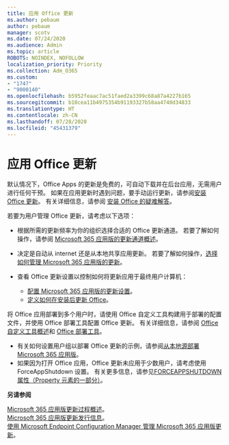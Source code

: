 ```yaml
---
title: 应用 Office 更新
ms.author: pebaum
author: pebaum
manager: scotv
ms.date: 07/24/2020
ms.audience: Admin
ms.topic: article
ROBOTS: NOINDEX, NOFOLLOW
localization_priority: Priority
ms.collection: Adm_O365
ms.custom:
- "1747"
- "9000140"
ms.openlocfilehash: b5952feaac7ac51faed2a3399c68a87a4227b165
ms.sourcegitcommit: b10cea11b4975354b91193327b58aa4740d34833
ms.translationtype: HT
ms.contentlocale: zh-CN
ms.lasthandoff: 07/28/2020
ms.locfileid: "45431379"
---
```

# <a name="apply-updates-for-office-apps"></a>应用 Office 更新

默认情况下，Office Apps 的更新是免费的，可自动下载并在后台应用，无需用户进行任何干预。 如果在应用更新时遇到问题，要手动运行更新，请参阅[安装 Office 更新](https://support.office.com/article/install-office-updates-2ab296f3-7f03-43a2-8e50-46de917611c5)。 有关详细信息，请参阅 [安装 Office 的疑难解答](https://support.microsoft.com/office/troubleshoot-installing-office-35ff2def-e0b2-4dac-9784-4cf212c1f6c2?ui=en-us&rs=en-us&ad=us#O365Plans=signinorgid)。

若要为用户管理 Office 更新，请考虑以下选项：

- 根据所需的更新频率为你的组织选择合适的 Office 更新通道。 若要了解如何操作，请参阅 [Microsoft 365 应用版的更新通道概述](https://docs.microsoft.com/deployoffice/overview-of-update-channels-for-office-365-proplus)。

- 决定是自动从 internet 还是从本地共享应用更新。 若要了解如何操作，[选择如何管理 Microsoft 365 应用版的更新](https://docs.microsoft.com/deployoffice/choose-how-to-manage-updates-to-office-365-proplus)。

- 查看 Office 更新设置以控制如何将更新应用于最终用户计算机：

    - [配置 Microsoft 365 应用版的更新设置](https://docs.microsoft.com/deployoffice/configure-update-settings-for-office-365-proplus)。
    - [定义如何在安装后更新 Office](https://docs.microsoft.com/deployoffice/configuration-options-for-the-office-2016-deployment-tool#updates-element)。

将 Office 应用部署到多个用户时，请使用 Office 自定义工具构建用于部署的配置文件，并使用 Office 部署工具配置 Office 更新。 有关详细信息，请参阅 [Office 自定义工具概述](https://docs.microsoft.com/DeployOffice/overview-of-the-office-customization-tool-for-click-to-run)和 [Office 部署工具](https://go.microsoft.com/fwlink/p/?LinkID=626065)。

- 有关如何设置用户组以部署 Office 更新的示例，请参阅[从本地源部署 Microsoft 365 应用版](https://docs.microsoft.com/deployoffice/deploy-office-365-proplus-from-a-local-source)。
-   如果因为打开 Office 应用，Office 更新未应用于少数用户，请考虑使用 ForceAppShutdown 设置。 有关更多信息，请参见[FORCEAPPSHUTDOWN 属性（Property 元素的一部分）](https://docs.microsoft.com/deployoffice/configuration-options-for-the-office-2016-deployment-tool#forceappshutdown-property-part-of-property-element)。 

**另请参阅**

[Microsoft 365 应用版更新过程概述](https://docs.microsoft.com/deployoffice/overview-of-the-update-process-for-office-365-proplus)。  
[Microsoft 365 应用版更新发行信息](https://docs.microsoft.com/officeupdates/release-notes-office365-proplus)。  
[使用 Microsoft Endpoint Configuration Manager 管理 Microsoft 365 应用版更新](https://docs.microsoft.com/deployoffice/manage-updates-to-office-365-proplus-with-system-center-configuration-manager)。  
